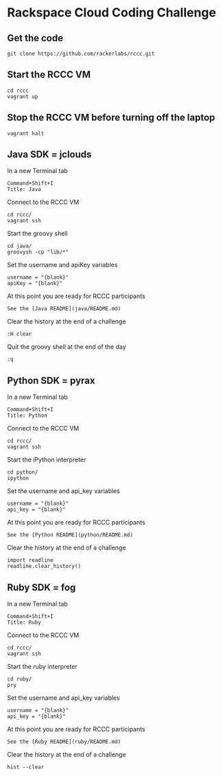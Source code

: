 # Rackspace Cloud Coding Challenge

## Get the code

    git clone https://github.com/rackerlabs/rccc.git

## Start the RCCC VM

    cd rccc
    vagrant up

## Stop the RCCC VM before turning off the laptop

    vagrant halt

## Java SDK = jclouds

In a new Terminal tab

    Command+Shift+I
    Title: Java

Connect to the RCCC VM

    cd rccc/
    vagrant ssh

Start the groovy shell

    cd java/
    groovysh -cp "lib/*"

Set the username and apiKey variables

    username = "{blank}"
    apiKey = "{blank}"

At this point you are ready for RCCC participants

    See the [Java README](java/README.md)

Clear the history at the end of a challenge

    :H clear

Quit the groovy shell at the end of the day

    :q

## Python SDK = pyrax

In a new Terminal tab

    Command+Shift+I
    Title: Python

Connect to the RCCC VM

    cd rccc/
    vagrant ssh

Start the iPython interpreter

    cd python/
    ipython

Set the username and api_key variables

    username = "{blank}"
    api_key = "{blank}"

At this point you are ready for RCCC participants

    See the [Python README](python/README.md)

Clear the history at the end of a challenge

    import readline
    readline.clear_history()

## Ruby SDK = fog

In a new Terminal tab

    Command+Shift+I
    Title: Ruby

Connect to the RCCC VM

    cd rccc/
    vagrant ssh

Start the ruby interpreter

    cd ruby/
    pry

Set the username and api_key variables

    username = "{blank}"
    api_key = "{blank}"

At this point you are ready for RCCC participants

    See the [Ruby README](ruby/README.md)

Clear the history at the end of a challenge

    hist --clear
